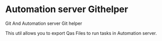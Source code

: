 # Automation server Githelper
Git And Automation server Git helper

This util allows you to export Qas Files to run tasks in Automation server.

